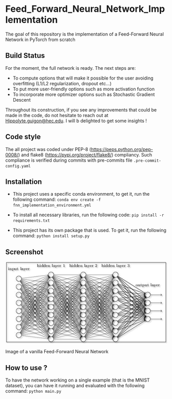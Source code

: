 # Feed_Forward_Neural_Network_Implementation
The goal of this repository is the implementation of a Feed-Forward Neural Network in PyTorch from scratch

## Build Status

For the moment, the full network is ready. The next steps are:  

* To compute options that will make it possible for the user avoiding overfitting (L1/L2 regularization, dropout etc...)
* To put more user-friendly options such as more activation function
* To incorporate more optimizer options such as Stochastic Gradient Descent

Throughout its construction, if you see any improvements that could be made in the code, do not hesitate to reach out at 
Hippolyte.guigon@hec.edu. I will b delighted to get some insights !

## Code style 

The all project was coded under PEP-8 (https://peps.python.org/pep-0008/) and flake8 (https://pypi.org/project/flake8/) compliancy. Such compliance is verified during commits with pre-commits file ```.pre-commit-config.yaml```

## Installation

* This project uses a specific conda environment, to get it, run the following command: ```conda env create -f fnn_implementation_environment.yml``` 

* To install all necessary libraries, run the following code: ```pip install -r requirements.txt```

* This project has its own package that is used. To get it, run the following command: ```python install setup.py```

## Screenshot 

![alt text](https://github.com/HippolyteGuigon/Feed_Forward_Neural_Network_Implementation/blob/main/ressources/fnn.jpg)

Image of a vanilla Feed-Forward Neural Network

## How to use ? 

To have the network working on a single example (that is the MNIST dataset), you can have it running and evaluated with the following command: ```python main.py```